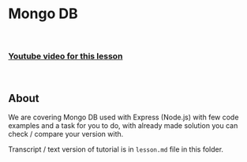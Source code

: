 
# Mongo DB

<br/>

### [Youtube video for this lesson](https://youtu.be/B0ZdktUZQDs)

<br/>

## About

We are covering Mongo DB used with Express (Node.js) with few code examples and a task for you to do, with already made solution you can check / compare your version with.

Transcript / text version of tutorial is in `lesson.md` file in this folder.
